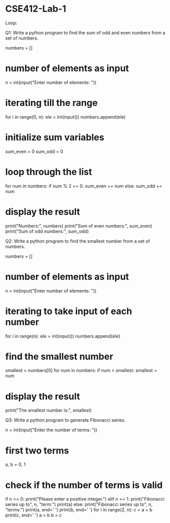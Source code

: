 # CSE412-Lab-1

Loop:

Q1: Write a python program to find the sum of odd and even numbers from a set of numbers.

numbers = []

# number of elements as input
n = int(input("Enter number of elements: "))

# iterating till the range
for i in range(0, n):
    ele = int(input())
    numbers.append(ele)

# initialize sum variables
sum_even = 0
sum_odd = 0

# loop through the list
for num in numbers:
    if num % 2 == 0:
        sum_even += num
    else:
        sum_odd += num

# display the result
print("Numbers:", numbers)
print("Sum of even numbers:", sum_even)
print("Sum of odd numbers:", sum_odd)



Q2: Write a python program to find the smallest number from a set of numbers.

numbers = []

# number of elements as input
n = int(input("Enter number of elements: "))

# iterating to take input of each number
for i in range(n):
    ele = int(input())
    numbers.append(ele)

# find the smallest number
smallest = numbers[0]
for num in numbers:
    if num < smallest:
        smallest = num

# display the result
print("The smallest number is:", smallest)



Q3: Write a python program to generate Fibonacci series.

n = int(input("Enter the number of terms: "))

# first two terms
a, b = 0, 1

# check if the number of terms is valid
if n <= 0:
    print("Please enter a positive integer.")
elif n == 1:
    print("Fibonacci series up to", n, "term:")
    print(a)
else:
    print("Fibonacci series up to", n, "terms:")
    print(a, end=' ')
    print(b, end=' ')
    for i in range(2, n):
        c = a + b
        print(c, end=' ')
        a = b
        b = c

